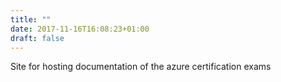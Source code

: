 ```yaml
---
title: ""
date: 2017-11-16T16:08:23+01:00
draft: false
---
```


Site for hosting documentation of the azure certification exams
